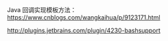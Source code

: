 Java 回调实现模板方法：<https://www.cnblogs.com/wangkaihua/p/9123171.html>

<http://plugins.jetbrains.com/plugin/4230-bashsupport>

